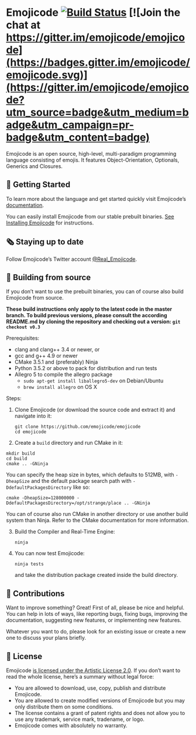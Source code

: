 # Emojicode [![Build Status](https://travis-ci.org/emojicode/emojicode.svg?branch=master)](https://travis-ci.org/emojicode/emojicode) [![Join the chat at https://gitter.im/emojicode/emojicode](https://badges.gitter.im/emojicode/emojicode.svg)](https://gitter.im/emojicode/emojicode?utm_source=badge&utm_medium=badge&utm_campaign=pr-badge&utm_content=badge)

Emojicode is an open source, high-level, multi-paradigm
programming language consisting of emojis. It features Object-Orientation, Optionals, Generics and Closures.

## 🏁 Getting Started

To learn more about the language and get started quickly visit Emojicode’s
[documentation](http://www.emojicode.org/docs).

You can easily install Emojicode from our stable prebuilt binaries.
[See Installing Emojicode](http://www.emojicode.org/docs/guides/install.html)
for instructions.

## 🗞 Staying up to date

Follow Emojicode’s Twitter account
[@Real_Emojicode](https://twitter.com/Real_Emojicode).

## 🔨 Building from source

If you don’t want to use the prebuilt binaries, you can of course also build
Emojicode from source.

**These build instructions only apply to the latest code in the master branch.
To build previous versions, please consult the according README.md by cloning
the repository and checking out a version: `git checkout v0.3`**

Prerequisites:

- clang and clang++ 3.4 or newer, or
- gcc and g++ 4.9 or newer
- CMake 3.5.1 and (preferably) Ninja
- Python 3.5.2 or above to pack for distribution and run tests
- Allegro 5 to compile the allegro package
  - `sudo apt-get install liballegro5-dev` on Debian/Ubuntu
  - `brew install allegro` on OS X

Steps:

1. Clone Emojicode (or download the source code and extract it) and navigate
  into it:

   ```
   git clone https://github.com/emojicode/emojicode
   cd emojicode
   ```

2.  Create a `build` directory and run CMake in it:

  ```
  mkdir build
  cd build
  cmake .. -GNinja
  ```

  You can specify the heap size in bytes, which defaults to 512MB, with
  `-DheapSize` and the default package search path with
  `-DdefaultPackagesDirectory` like so:

  ```
  cmake -DheapSize=128000000 -DdefaultPackagesDirectory=/opt/strange/place .. -GNinja
  ```

  You can of course also run CMake in another directory or use another build
  system than Ninja. Refer to the CMake documentation for more information.

3. Build the Compiler and Real-Time Engine:

   ```
   ninja
   ```

4. You can now test Emojicode:

   ```
   ninja tests
   ```

   and take the distribution package created inside the build directory.

## 📝 Contributions

Want to improve something? Great! First of all, please be nice and helpful.
You can help in lots of ways, like reporting bugs, fixing bugs, improving the
documentation, suggesting new features, or implementing new features.

Whatever you want to do, please look for an existing issue or create a new one
to discuss your plans briefly.

## 📃 License

Emojicode [is licensed under the Artistic License 2.0](LICENSE).
If you don’t want to read the whole license, here’s a summary without legal force:

- You are allowed to download, use, copy, publish and distribute Emojicode.
- You are allowed to create modified versions of Emojicode but you may only distribute them on some conditions.
-  The license contains a grant of patent rights and does not allow you to use any trademark, service mark, tradename, or logo.
- Emojicode comes with absolutely no warranty.
